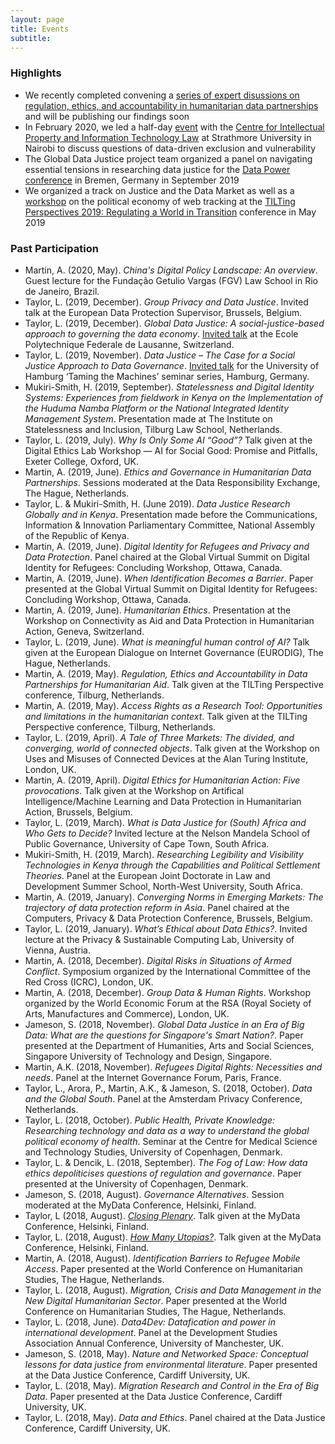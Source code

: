 ```yaml
---
layout: page
title: Events
subtitle:
---
```


### Highlights
- We recently completed convening a [series of expert disussions on regulation, ethics, and accountability in humanitarian data partnerships](https://globaldatajustice.org/humanitariandatapartnerships) and will be publishing our findings soon
- In February 2020, we led a half-day [event](https://twitter.com/empo11on/status/1227899163691692032) with the [Centre for Intellectual Property and Information Technology Law](http://cipit.org/) at Strathmore University in Nairobi to discuss questions of data-driven exclusion and vulnerability 
- The Global Data Justice project team organized a panel on navigating essential tensions in researching data justice for the [Data Power conference](https://www.uni-bremen.de/datapower) in Bremen, Germany in September 2019 
- We organized a track on Justice and the Data Market as well as a [workshop](https://globaldatajustice.org/workshop/) on the political economy of web tracking at the [TILTing Perspectives 2019: Regulating a World in Transition](https://www.tilburguniversity.edu/research/institutes-and-research-groups/tilt/events/tilting-perspectives) conference in May 2019

### Past Participation
- Martin, A. (2020, May). _China's Digital Policy Landscape: An overview_. Guest lecture for the Fundação Getulio Vargas (FGV) Law School in Rio de Janeiro, Brazil.
- Taylor, L. (2019, December). _Group Privacy and Data Justice_. Invited talk at the European Data Protection Supervisor, Brussels, Belgium.
- Taylor, L. (2019, December). _Global Data Justice: A social-justice-based approach to governing the data economy_. [Invited talk](https://dhcenter-unil-epfl.com/en/event/global-data-justice-a-social-justice-based-approach-to-governing-the-data-economy/) at the Ecole Polytechnique Federale de Lausanne, Switzerland. 
- Taylor, L. (2019, November). _Data Justice – The Case for a Social Justice Approach to Data Governance_. [Invited talk](https://lecture2go.uni-hamburg.de/l2go/-/get/v/25455) for the University of Hamburg ‘Taming the Machines’ seminar series, Hamburg, Germany. 
- Mukiri-Smith, H. (2019, September). _Statelessness and Digital Identity Systems: Experiences from fieldwork in Kenya on the Implementation of the Huduma Namba Platform or the National Integrated Identity Management System_. Presentation made at The Institute on Statelessness and Inclusion, Tilburg Law School, Netherlands.
-	Taylor, L. (2019, July). _Why Is Only Some AI “Good”?_ Talk given at the Digital Ethics Lab Workshop — AI for Social Good: Promise and Pitfalls,  Exeter College, Oxford, UK.
- Martin, A. (2019, June). _Ethics and Governance in Humanitarian Data Partnerships_. Sessions moderated at the Data Responsibility Exchange, The Hague, Netherlands.
- Taylor, L. & Mukiri-Smith, H. (June 2019). _Data Justice Research Globally and in Kenya_. Presentation made before the Communications, Information & Innovation Parliamentary Committee, National Assembly of the Republic of Kenya.
- Martin, A. (2019, June). _Digital Identity for Refugees and Privacy and Data Protection_. Panel chaired at the Global Virtual Summit on Digital Identity for Refugees: Concluding Workshop, Ottawa, Canada.
- Martin, A. (2019, June). _When Identification Becomes a Barrier_. Paper presented at the Global Virtual Summit on Digital Identity for Refugees: Concluding Workshop, Ottawa, Canada.
- Martin, A. (2019, June). _Humanitarian Ethics_. Presentation at the Workshop on Connectivity as Aid and Data Protection in Humanitarian Action, Geneva, Switzerland.
- Taylor, L. (2019, June). _What is meaningful human control of AI?_ Talk given at the European Dialogue on Internet Governance (EURODIG), The Hague, Netherlands.
- Martin, A. (2019, May). _Regulation, Ethics and Accountability in Data Partnerships for Humanitarian Aid_. Talk given at the TILTing Perspective conference, Tilburg, Netherlands.
- Martin, A. (2019, May). _Access Rights as a Research Tool: Opportunities and limitations in the humanitarian context_. Talk given at the TILTing Perspective conference, Tilburg, Netherlands.
- Taylor, L. (2019, April). _A Tale of Three Markets: The divided, and converging, world of connected objects_. Talk given at the Workshop on Uses and Misuses of Connected Devices at the Alan Turing Institute, London, UK.
- Martin, A. (2019, April). _Digital Ethics for Humanitarian Action: Five provocations_. Talk given at the Workshop on Artifical Intelligence/Machine Learning and Data Protection in Humanitarian Action, Brussels, Belgium.
- Taylor, L. (2019, March). _What is Data Justice for (South) Africa and Who Gets to Decide?_ Invited lecture at the Nelson Mandela School of Public Governance, University of Cape Town, South Africa.
- Mukiri-Smith, H. (2019, March). _Researching Legibility and Visibility Technologies in Kenya through the Capabilities and Political Settlement Theories_. Panel at the European Joint Doctorate in Law and Development Summer School, North-West University, South Africa.
- Martin, A. (2019, January). _Converging Norms in Emerging Markets: The trajectory of data protection reform in Asia_. Panel chaired at the Computers, Privacy & Data Protection Conference, Brussels, Belgium.
- Taylor, L. (2019, January). _What’s Ethical about Data Ethics?_. Invited lecture at the Privacy & Sustainable Computing Lab, University of Vienna, Austria.
- Martin, A. (2018, December). _Digital Risks in Situations of Armed Conflict_. Symposium organized by the International Committee of the Red Cross (ICRC), London, UK.
- Martin, A. (2018, December). _Group Data & Human Rights_. Workshop organized by the World Economic Forum at the RSA (Royal Society of Arts, Manufactures and Commerce), London, UK.
- Jameson, S. (2018, November). _Global Data Justice in an Era of Big Data: What are the questions for Singapore's Smart Nation?_. Paper presented at the Department of Humanities, Arts and Social Sciences, Singapore University of Technology and Design, Singapore.
- Martin, A.K. (2018, November). _Refugees Digital Rights: Necessities and needs_. Panel at the Internet Governance Forum, Paris, France.
- Taylor, L., Arora, P., Martin, A.K., & Jameson, S. (2018, October). _Data and the Global South_. Panel at the Amsterdam Privacy Conference, Netherlands.
- Taylor, L. (2018, October). _Public Health, Private Knowledge: Researching technology and data as a way to understand the global political economy of health_. Seminar at the Centre for Medical Science and Technology Studies, University of Copenhagen, Denmark.
- Taylor, L. & Dencik, L. (2018, September). _The Fog of Law: How data ethics depoliticises questions of regulation and governance_. Paper presented at the University of Copenhagen, Denmark.
- Jameson, S. (2018, August). _Governance Alternatives_. Session moderated at the MyData Conference, Helsinki, Finland.
- Taylor, L (2018, August). [_Closing Plenary_](https://www.youtube.com/watch?v=gIVdgh7DaCo). Talk given at the MyData Conference, Helsinki, Finland.
- Taylor, L. (2018, August). [_How Many Utopias?_](https://www.youtube.com/watch?v=CiUOmHl8ddc). Talk given at the MyData Conference, Helsinki, Finland.
- Martin, A. (2018, August). _Identification Barriers to Refugee Mobile Access_. Paper presented at the World Conference on Humanitarian Studies, The Hague, Netherlands.
- Taylor, L. (2018, August). _Migration, Crisis and Data Management in the New Digital Humanitarian Sector_. Paper presented at the World Conference on Humanitarian Studies, The Hague, Netherlands.
- Taylor, L. (2018, June). _Data4Dev: Datafication and power in international development_. Panel at the Development Studies Association Annual Conference, University of Manchester, UK.
- Jameson, S. (2018, May). _Nature and Networked Space: Conceptual lessons for data justice from environmental literature_. Paper presented at the Data Justice Conference, Cardiff University, UK.
- Taylor, L. (2018, May). _Migration Research and Control in the Era of Big Data_. Paper presented at the Data Justice Conference, Cardiff University, UK.
- Taylor, L. (2018, May). _Data and Ethics_. Panel chaired at the Data Justice Conference, Cardiff University, UK.
